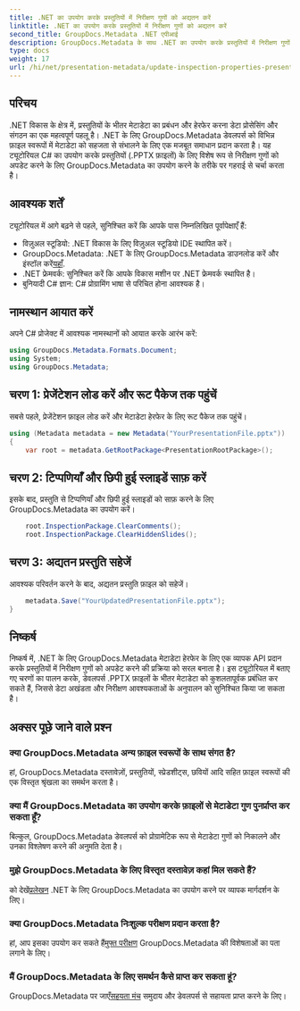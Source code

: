 ```yaml
---
title: .NET का उपयोग करके प्रस्तुतियों में निरीक्षण गुणों को अद्यतन करें
linktitle: .NET का उपयोग करके प्रस्तुतियों में निरीक्षण गुणों को अद्यतन करें
second_title: GroupDocs.Metadata .NET एपीआई
description: GroupDocs.Metadata के साथ .NET का उपयोग करके प्रस्तुतियों में निरीक्षण गुणों को अपडेट करना सीखें। .PPTX फ़ाइलों के लिए आसान, कुशल मेटाडेटा हेरफेर।
type: docs
weight: 17
url: /hi/net/presentation-metadata/update-inspection-properties-presentations/
---
```

## परिचय
.NET विकास के क्षेत्र में, प्रस्तुतियों के भीतर मेटाडेटा का प्रबंधन और हेरफेर करना डेटा प्रोसेसिंग और संगठन का एक महत्वपूर्ण पहलू है। .NET के लिए GroupDocs.Metadata डेवलपर्स को विभिन्न फ़ाइल स्वरूपों में मेटाडेटा को सहजता से संभालने के लिए एक मजबूत समाधान प्रदान करता है। यह ट्यूटोरियल C# का उपयोग करके प्रस्तुतियों (.PPTX फ़ाइलों) के लिए विशेष रूप से निरीक्षण गुणों को अपडेट करने के लिए GroupDocs.Metadata का उपयोग करने के तरीके पर गहराई से चर्चा करता है।
## आवश्यक शर्तें
ट्यूटोरियल में आगे बढ़ने से पहले, सुनिश्चित करें कि आपके पास निम्नलिखित पूर्वापेक्षाएँ हैं:
- विज़ुअल स्टूडियो: .NET विकास के लिए विज़ुअल स्टूडियो IDE स्थापित करें।
-  GroupDocs.Metadata: .NET के लिए GroupDocs.Metadata डाउनलोड करें और इंस्टॉल करें[यहाँ](https://releases.groupdocs.com/metadata/net/).
- .NET फ्रेमवर्क: सुनिश्चित करें कि आपके विकास मशीन पर .NET फ्रेमवर्क स्थापित है।
- बुनियादी C# ज्ञान: C# प्रोग्रामिंग भाषा से परिचित होना आवश्यक है।

## नामस्थान आयात करें
अपने C# प्रोजेक्ट में आवश्यक नामस्थानों को आयात करके आरंभ करें:
```csharp
using GroupDocs.Metadata.Formats.Document;
using System;
using GroupDocs.Metadata;
```
## चरण 1: प्रेजेंटेशन लोड करें और रूट पैकेज तक पहुंचें
सबसे पहले, प्रेजेंटेशन फ़ाइल लोड करें और मेटाडेटा हेरफेर के लिए रूट पैकेज तक पहुंचें।

```csharp
using (Metadata metadata = new Metadata("YourPresentationFile.pptx"))
{
    var root = metadata.GetRootPackage<PresentationRootPackage>();
```
## चरण 2: टिप्पणियाँ और छिपी हुई स्लाइडें साफ़ करें
इसके बाद, प्रस्तुति से टिप्पणियाँ और छिपी हुई स्लाइडों को साफ़ करने के लिए GroupDocs.Metadata का उपयोग करें।

```csharp
    root.InspectionPackage.ClearComments();
    root.InspectionPackage.ClearHiddenSlides();
```
## चरण 3: अद्यतन प्रस्तुति सहेजें
आवश्यक परिवर्तन करने के बाद, अद्यतन प्रस्तुति फ़ाइल को सहेजें।

```csharp
    metadata.Save("YourUpdatedPresentationFile.pptx");
}
```

## निष्कर्ष
निष्कर्ष में, .NET के लिए GroupDocs.Metadata मेटाडेटा हेरफेर के लिए एक व्यापक API प्रदान करके प्रस्तुतियों में निरीक्षण गुणों को अपडेट करने की प्रक्रिया को सरल बनाता है। इस ट्यूटोरियल में बताए गए चरणों का पालन करके, डेवलपर्स .PPTX फ़ाइलों के भीतर मेटाडेटा को कुशलतापूर्वक प्रबंधित कर सकते हैं, जिससे डेटा अखंडता और निरीक्षण आवश्यकताओं के अनुपालन को सुनिश्चित किया जा सकता है।

## अक्सर पूछे जाने वाले प्रश्न
### क्या GroupDocs.Metadata अन्य फ़ाइल स्वरूपों के साथ संगत है?
हां, GroupDocs.Metadata दस्तावेज़ों, प्रस्तुतियों, स्प्रेडशीट्स, छवियों आदि सहित फ़ाइल स्वरूपों की एक विस्तृत श्रृंखला का समर्थन करता है।
### क्या मैं GroupDocs.Metadata का उपयोग करके फ़ाइलों से मेटाडेटा गुण पुनर्प्राप्त कर सकता हूँ?
बिल्कुल, GroupDocs.Metadata डेवलपर्स को प्रोग्रामेटिक रूप से मेटाडेटा गुणों को निकालने और उनका विश्लेषण करने की अनुमति देता है।
### मुझे GroupDocs.Metadata के लिए विस्तृत दस्तावेज़ कहां मिल सकते हैं?
 को देखें[प्रलेखन](https://reference.groupdocs.com/metadata/net/) .NET के लिए GroupDocs.Metadata का उपयोग करने पर व्यापक मार्गदर्शन के लिए।
### क्या GroupDocs.Metadata निःशुल्क परीक्षण प्रदान करता है?
 हां, आप इसका उपयोग कर सकते हैं[मुफ्त परीक्षण](https://releases.groupdocs.com/) GroupDocs.Metadata की विशेषताओं का पता लगाने के लिए।
### मैं GroupDocs.Metadata के लिए समर्थन कैसे प्राप्त कर सकता हूं?
 GroupDocs.Metadata पर जाएँ[सहयता मंच](https://forum.groupdocs.com/c/metadata/14) समुदाय और डेवलपर्स से सहायता प्राप्त करने के लिए।